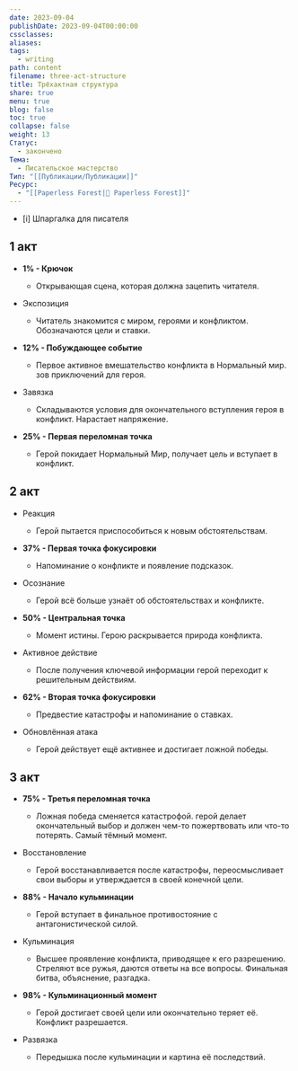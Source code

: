 ```yaml
---
date: 2023-09-04
publishDate: 2023-09-04T00:00:00
cssclasses: 
aliases: 
tags:
  - writing
path: content
filename: three-act-structure
title: Трёхактная структура
share: true
menu: true
blog: false
toc: true
collapse: false
weight: 13
Статус:
  - закончено
Тема:
  - Писательское мастерство
Тип: "[[Публикации/Публикации]]"
Ресурс:
  - "[[Paperless Forest|🌱 Paperless Forest]]"
---
```



- [i] Шпаргалка для писателя  
## 1 акт
- **1% - Крючок**
	- Открывающая сцена, которая должна зацепить читателя.

- Экспозиция
	- Читатель знакомится с миром, героями и конфликтом. Обозначаются цели и ставки.

- **12% - Побуждающее событие**
	- Первое активное вмешательство конфликта в Нормальный мир. зов приключений для героя.

- Завязка
	- Складываются условия для окончательного вступления героя в конфликт. Нарастает напряжение.

- **25% - Первая переломная точка**
	- Герой покидает Нормальный Мир, получает цель и вступает в конфликт.
	
## 2 акт
- Реакция
	- Герой пытается приспособиться к новым обстоятельствам.

- **37% - Первая точка фокусировки**
	- Напоминание о конфликте и появление подсказок.

- Осознание
	- Герой всё больше узнаёт об обстоятельствах и конфликте.

- **50% - Центральная точка**
	- Момент истины. Герою раскрывается природа конфликта.

- Активное действие
	- После получения ключевой информации герой переходит к решительным действиям.

- **62% - Вторая точка фокусировки**
	- Предвестие катастрофы и напоминание о ставках.

- Обновлённая атака
	- Герой действует ещё активнее и достигает ложной победы.
	
## 3 акт
- **75% - Третья переломная точка**
	- Ложная победа сменяется катастрофой. герой делает окончательный выбор и должен чем-то пожертвовать или что-то потерять. Самый тёмный момент.

- Восстановление
	- Герой восстанавливается после катастрофы, переосмысливает свои выборы и утверждается в своей конечной цели.

- **88% - Начало кульминации**
	- Герой вступает в финальное противостояние с антагонистической силой.

- Кульминация
	- Высшее проявление конфликта, приводящее к его разрешению. Стреляют все ружья, даются ответы на все вопросы. Финальная битва, объяснение, разгадка.

- **98% - Кульминационный момент**
	- Герой достигает своей цели или окончательно теряет её. Конфликт разрешается.

- Развязка
	- Передышка после кульминации и картина её последствий.